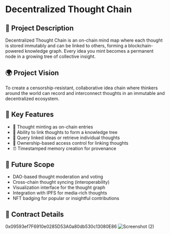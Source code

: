 # Decentralized Thought Chain

## 🧠 Project Description
Decentralized Thought Chain is an on-chain mind map where each thought is stored immutably and can be linked to others, forming a blockchain-powered knowledge graph. Every idea you mint becomes a permanent node in a growing tree of collective insight.

## 🌍 Project Vision
To create a censorship-resistant, collaborative idea chain where thinkers around the world can record and interconnect thoughts in an immutable and decentralized ecosystem.

## 🔑 Key Features
- 📝 Thought minting as on-chain entries
- 🔗 Ability to link thoughts to form a knowledge tree
- 📡 Query linked ideas or retrieve individual thoughts
- 👤 Ownership-based access control for linking thoughts
- ⏰ Timestamped memory creation for provenance

## 🚀 Future Scope
- DAO-based thought moderation and voting
- Cross-chain thought syncing (interoperability)
- Visualization interface for the thought graph
- Integration with IPFS for media-rich thoughts
- NFT badging for popular or insightful contributions

## 📄 Contract Details
0x09593ef7F6910e0285D53A0a80db530c13080E86
![Screenshot (2)](https://github.com/user-attachments/assets/228d1d83-c544-45d8-94a4-2b833c7ebc15)
